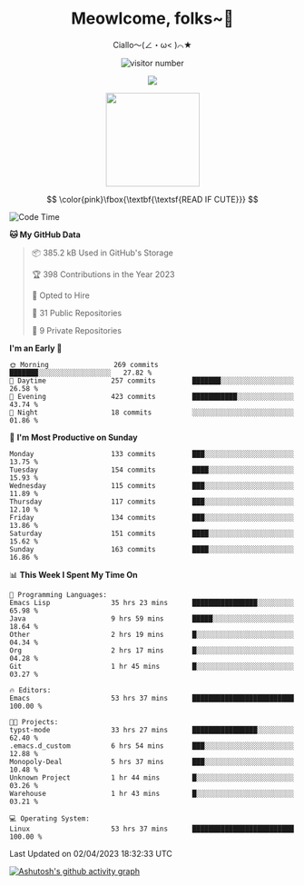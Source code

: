 <div align="center">
  <h1>Meowlcome, folks~👋</h1>
  <p>Ciallo～(∠・ω< )⌒★</p>
</div>

<p align="center">
  <img src="https://count.getloli.com/get/@Ziqi-Yang?theme=rule34" alt="visitor number" />
</p>

<p align="center">
  <img src="https://skillicons.dev/icons?i=rust,c,py,flutter,go,java,js,bash,linux,emacs" />
</p>
<p align="center">
  <img height="165" src="https://github-readme-stats.vercel.app/api?username=Ziqi-Yang&show_icons=true&include_all_commits=true&hide_border=true" />
</p>

$$
\color{pink}\fbox{\textbf{\textsf{READ IF CUTE}}}
$$

<!--START_SECTION:waka-->
![Code Time](http://img.shields.io/badge/Code%20Time-812%20hrs%2046%20mins-blue)

**🐱 My GitHub Data** 

> 📦 385.2 kB Used in GitHub's Storage 
 > 
> 🏆 398 Contributions in the Year 2023
 > 
> 💼 Opted to Hire
 > 
> 📜 31 Public Repositories 
 > 
> 🔑 9 Private Repositories 
 > 
**I'm an Early 🐤** 

```text
🌞 Morning                269 commits         ███████░░░░░░░░░░░░░░░░░░   27.82 % 
🌆 Daytime                257 commits         ███████░░░░░░░░░░░░░░░░░░   26.58 % 
🌃 Evening                423 commits         ███████████░░░░░░░░░░░░░░   43.74 % 
🌙 Night                  18 commits          ░░░░░░░░░░░░░░░░░░░░░░░░░   01.86 % 
```
📅 **I'm Most Productive on Sunday** 

```text
Monday                   133 commits         ███░░░░░░░░░░░░░░░░░░░░░░   13.75 % 
Tuesday                  154 commits         ████░░░░░░░░░░░░░░░░░░░░░   15.93 % 
Wednesday                115 commits         ███░░░░░░░░░░░░░░░░░░░░░░   11.89 % 
Thursday                 117 commits         ███░░░░░░░░░░░░░░░░░░░░░░   12.10 % 
Friday                   134 commits         ███░░░░░░░░░░░░░░░░░░░░░░   13.86 % 
Saturday                 151 commits         ████░░░░░░░░░░░░░░░░░░░░░   15.62 % 
Sunday                   163 commits         ████░░░░░░░░░░░░░░░░░░░░░   16.86 % 
```


📊 **This Week I Spent My Time On** 

```text
💬 Programming Languages: 
Emacs Lisp               35 hrs 23 mins      ████████████████░░░░░░░░░   65.98 % 
Java                     9 hrs 59 mins       █████░░░░░░░░░░░░░░░░░░░░   18.64 % 
Other                    2 hrs 19 mins       █░░░░░░░░░░░░░░░░░░░░░░░░   04.34 % 
Org                      2 hrs 17 mins       █░░░░░░░░░░░░░░░░░░░░░░░░   04.28 % 
Git                      1 hr 45 mins        █░░░░░░░░░░░░░░░░░░░░░░░░   03.27 % 

🔥 Editors: 
Emacs                    53 hrs 37 mins      █████████████████████████   100.00 % 

🐱‍💻 Projects: 
typst-mode               33 hrs 27 mins      ████████████████░░░░░░░░░   62.40 % 
.emacs.d_custom          6 hrs 54 mins       ███░░░░░░░░░░░░░░░░░░░░░░   12.88 % 
Monopoly-Deal            5 hrs 37 mins       ███░░░░░░░░░░░░░░░░░░░░░░   10.48 % 
Unknown Project          1 hr 44 mins        █░░░░░░░░░░░░░░░░░░░░░░░░   03.26 % 
Warehouse                1 hr 43 mins        █░░░░░░░░░░░░░░░░░░░░░░░░   03.21 % 

💻 Operating System: 
Linux                    53 hrs 37 mins      █████████████████████████   100.00 % 
```


 Last Updated on 02/04/2023 18:32:33 UTC
<!--END_SECTION:waka-->


[![Ashutosh's github activity graph](https://github-readme-activity-graph.cyclic.app/graph?username=Ziqi-Yang&theme=github)](https://github.com/ashutosh00710/github-readme-activity-graph)

